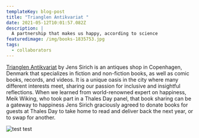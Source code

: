 ```yaml
---
templateKey: blog-post
title: "Trianglen Antikvariat "
date: 2021-05-12T10:01:57.082Z
description: |
  A partnership that makes us happy, according to science
featuredimage: /img/books-1835753.jpg
tags:
  - collaborators
---
```

[Trianglen Antikvariat](http://www.trianglenantikvariat.dk/) by Jens Sirich is an antiques shop in Copenhagen, Denmark that specializes in fiction and non-fiction books, as well as comic books, records, and videos. It is a unique oasis in the city where many different interests meet, sharing our passion for inclusive and insightful reflections. When we learned from world-renowned expert on happiness, Meik Wiking, who took part in a Thales Day panel, that book sharing can be a gateway to happiness Jens Sirich graciously agreed to donate books for guests at Thales Day to take home to read and deliver back the next year, or to swap for another. 

![ test test](/img/books-1835753.jpg "  Can't get enough of reading. Click here to read what our panel had to say about happiness:")